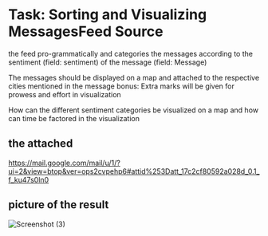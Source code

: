 # Task: Sorting and Visualizing MessagesFeed Source

the feed pro-grammatically and categories the messages according to the sentiment (field: sentiment) of the message (field: Message)

The messages should be displayed on a map and attached to the respective cities mentioned in the message bonus: Extra marks will be given for prowess and effort in visualization

How can the different sentiment categories be visualized on a map and how can time be factored in the visualization

## the attached 
https://mail.google.com/mail/u/1/?ui=2&view=btop&ver=ops2cvpehp6#attid%253Datt_17c2cf80592a028d_0.1_f_ku47s0ln0

## picture of the result 
![Screenshot (3)](https://user-images.githubusercontent.com/35805998/135412663-a88aae96-6690-4942-8e42-4d84256fd032.png)

